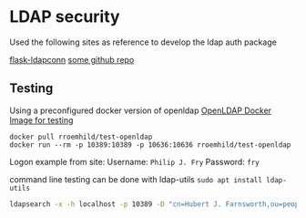 # LDAP security

Used the following sites as reference to develop the ldap auth package

[flask-ldapconn](https://github.com/rroemhild/flask-ldapconn)
[some github repo](https://github.com/haouach/smsgateway/blob/master/wis/wis.py)

## Testing

Using a preconfigured docker version of openldap [OpenLDAP Docker Image for testing](https://github.com/rroemhild/docker-test-openldap)

```
docker pull rroemhild/test-openldap
docker run --rm -p 10389:10389 -p 10636:10636 rroemhild/test-openldap
```

Logon example from site:
Username: `Philip J. Fry`
Password: `fry`

command line testing can be done with ldap-utils
```sudo apt install ldap-utils```

```bash
ldapsearch -x -h localhost -p 10389 -D "cn=Hubert J. Farnsworth,ou=people,dc=planetexpress,dc=com" -w "professor" -b "dc=planetexpress,dc=com" -s sub 'uid=professor'
```

